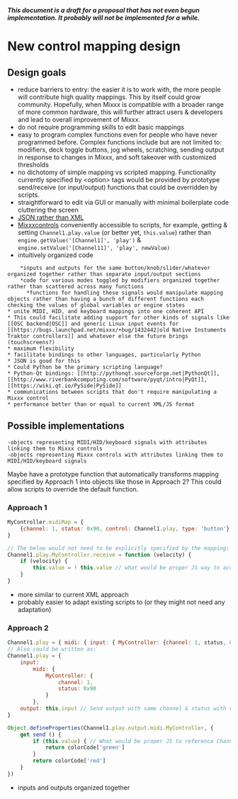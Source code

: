 ***This document is a draft for a proposal that has not even begun
implementation. It probably will not be implemented for a while.***

# New control mapping design

## Design goals

  - reduce barriers to entry: the easier it is to work with, the more
    people will contribute high quality mappings. This by itself could
    grow community. Hopefully, when Mixxx is compatible with a broader
    range of more common hardware, this will further attract users &
    developers and lead to overall improvement of Mixxx.
  - do not require programming skills to edit basic mappings
  - easy to program complex functions even for people who have never
    programmed before. Complex functions include but are not limited to:
    modifiers, deck toggle buttons, jog wheels, scratching, sending
    output in response to changes in Mixxx, and soft takeover with
    customized thresholds
  - no dichotomy of simple mapping vs scripted mapping. Functionality
    currently specified by \<option\> tags would be provided by
    prototype send/receive (or input/output) functions that could be
    overridden by scripts. 
  - straightforward to edit via GUI or manually with minimal boilerplate
    code cluttering the screen
  - [JSON rather than XML](http://www.json.org/xml.html)
  - [Mixxxcontrols](Mixxxcontrols) conveniently accessible to scripts,
    for example, getting & setting `Channel1.play.value` (or better yet,
    `this.value`) rather than `engine.getValue('[Channel1]', 'play')` &
    `engine.setValue('[Channel11]', 'play', newValue)`
  - intuitively organized code

<!-- end list -->

``` 
    *inputs and outputs for the same button/knob/slider/whatever organized together rather than separate input/output sections
    *code for various modes toggled by modifiers organized together rather than scattered across many functions
      *functions for handling these signals would manipulate mapping objects rather than having a bunch of different functions each checking the values of global variables or engine states
* unite MIDI, HID, and keyboard mappings into one coherent API
* This could facilitate adding support for other kinds of signals like [[OSC backend|OSC]] and generic Linux input events for [[https://bugs.launchpad.net/mixxx/+bug/1432442|old Native Instuments Traktor controllers]] and whatever else the future brings (touchscreens?)
* maximum flexibility
* facilitate bindings to other languages, particularly Python
* JSON is good for this
* Could Python be the primary scripting language?
* Python-Qt bindings: [[http://pythonqt.sourceforge.net|PythonQt]], [[http://www.riverbankcomputing.com/software/pyqt/intro|PyQt]], [[https://wiki.qt.io/PySide|PySide]]
* communications between scripts that don't require manipulating a Mixxx control
* performance better than or equal to current XML/JS format
```

## Possible implementations

    -objects representing MIDI/HID/keyboard signals with attributes linking them to Mixxx controls
    -objects representing Mixxx controls with attributes linking them to MIDI/HID/keyboard signals

Maybe have a prototype function that automatically transforms mapping
specified by Approach 1 into objects like those in Approach 2? This
could allow scripts to override the default function.

### Approach 1

``` javascript
MyController.midiMap = {
    {channel: 1, status: 0x90, control: Channel1.play, type: 'button'}
}

// The below would not need to be explicitly specified by the mapping; it would be the default MIDI receive behavior for all objects with a type attribute equal to 'button'.
Channel1.play.MyController.receive = function (velocity) {
    if (velocity) {
        this.value = ! this.value // what would be proper JS way to access Channel1.play.value?
    }
}
```

  - more similar to current XML approach
  - probably easier to adapt existing scripts to (or they might not need
    any adaptation)

### Approach 2

``` javascript
Channel1.play = { midi: { input: { MyController: {channel: 1, status, 0x90} }, output: this.input } }
// Also could be written as:
Channel1.play = {
    input:
        midi: {
            MyController: {
                channel: 1,
                status: 0x90
            }
        },
    output: this.input // Send output with same channel & status with value determined by return value of the send method below
}

Object.defineProperties(Channel1.play.output.midi.MyController, {
    get send () {
        if (this.value) { // What would be proper JS to reference Channel1.play.value here?
            return colorCode['green']
        }
        return colorCode['red']
    }
})
```

  - inputs and outputs organized together
